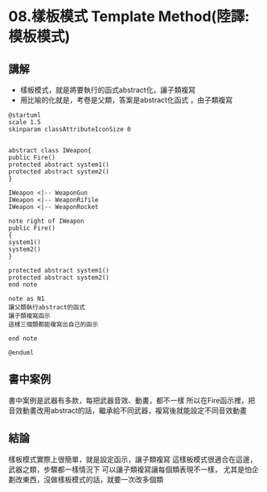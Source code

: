 # 08.樣板模式 Template Method(陸譯:模板模式)

## 講解
- 樣板模式，就是將要執行的函式abstract化，讓子類複寫
- 用比喻的化就是，考卷是父類，答案是abstract化函式 ，由子類複寫

```puml
@startuml
scale 1.5
skinparam classAttributeIconSize 0


abstract class IWeapon{
public Fire()
protected abstract system1()
protected abstract system2()
}

IWeapon <|-- WeaponGun
IWeapon <|-- WeaponRifile
IWeapon <|-- WeaponRocket

note right of IWeapon
public Fire()
{
system1()
system2()
}

protected abstract system1()
protected abstract system2()
end note

note as N1
讓父類執行abstract的函式
讓子類複寫函示
這樣三個類都能複寫出自己的函示

end note

@enduml
```

## 書中案例

書中案例是武器有多款，每把武器音效、動畫，都不一樣
所以在Fire函示裡，把音效動畫改用abstract的話，繼承給不同武器，複寫後就能設定不同音效動畫

## 結論

樣板模式實際上很簡單，就是設定函示，讓子類複寫
這樣板模式很適合在這邊，武器之類，步驟都一樣情況下
可以讓子類複寫讓每個類表現不一樣，
尤其是怕企劃改東西，沒做樣板模式的話，就要一次改多個類

